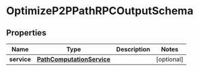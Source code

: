 
# OptimizeP2PPathRPCOutputSchema

## Properties
Name | Type | Description | Notes
------------ | ------------- | ------------- | -------------
**service** | [**PathComputationService**](PathComputationService.md) |  |  [optional]




